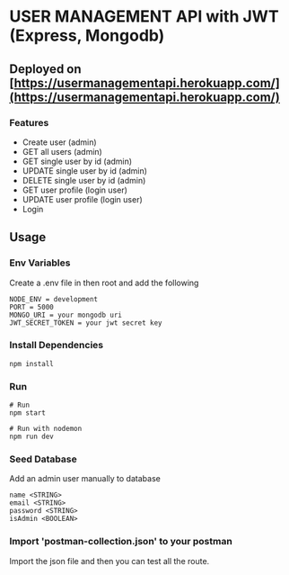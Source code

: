 # USER MANAGEMENT API with JWT (Express, Mongodb)
## Deployed on [https://usermanagementapi.herokuapp.com/](https://usermanagementapi.herokuapp.com/)

### Features

- Create user (admin)
- GET all users (admin)
- GET single user by id (admin)
- UPDATE single user by id (admin)
- DELETE single user by id (admin)
- GET user profile (login user)
- UPDATE user profile (login user)
- Login

## Usage

### Env Variables

Create a .env file in then root and add the following

```
NODE_ENV = development
PORT = 5000
MONGO_URI = your mongodb uri
JWT_SECRET_TOKEN = your jwt secret key
```

### Install Dependencies

```
npm install

```

### Run

```
# Run
npm start

# Run with nodemon
npm run dev
```

### Seed Database

Add an admin user manually to database

```
name <STRING>
email <STRING>
password <STRING>
isAdmin <BOOLEAN>
```

### Import 'postman-collection.json' to your postman

Import the json file and then you can test all the route.
